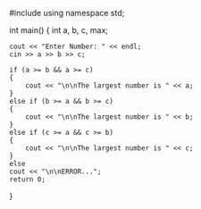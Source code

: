 #include <iostream>
using namespace std;

int main()
{
	int a, b, c, max;
	
	cout << "Enter Number: " << endl;
	cin >> a >> b >> c;
	
	if (a >= b && a >= c)
	{
		cout << "\n\nThe largest number is " << a;
	} 
	else if (b >= a && b >= c)
	{
		cout << "\n\nThe largest number is " << b;
	} 
	else if (c >= a && c >= b)
	{
		cout << "\n\nThe largest number is " << c; 
	} 
	else
	cout << "\n\nERROR...";
	return 0;
}

